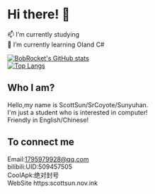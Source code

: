 # Hi there! 👋 <br>

📫 I’m currently studying <br>
🌱 I’m currently learning OIand C#<br>

[![BobRocket's GitHub stats](https://github-readme-stats.vercel.app/api?username=BobRocket)](https://github.com/BobRocket)<br>
[![Top Langs](https://github-readme-stats.vercel.app/api/top-langs/?username=BobRocket)](https://github.com/BobRocket/github-readme-stats)

## Who I am?

Hello,my name is ScottSun/SrCoyote/Sunyuhan. <br>
I'm just a student who is interested in computer! <br>Friendly in English/Chinese! <br>

## To connect me
Email:1795979928@qq.com<br>
bilibili:UID:509457505<br>
CoolApk:绝对封号<br>
WebSite https:scottsun.nov.ink
<!--
**BobRocket/BobRocket** is a ✨ _special_ ✨ repository because its  (this file) appears on your GitHub profile.

Here are some ideas to get you started:

- 🔭 I’m currently working on ...
- 🌱 I’m currently learning ...
- 👯 I’m looking to collaborate on ...
- 🤔 I’m looking for help with ...
- 💬 Ask me about ...
- 📫 How to reach me: ...
- 😄 Pronouns: ...
- ⚡ Fun fact: ...
-->
